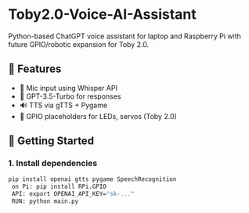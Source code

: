 # Toby2.0-Voice-AI-Assistant

Python-based ChatGPT voice assistant for laptop and Raspberry Pi with future GPIO/robotic expansion for Toby 2.0.

## 🔧 Features
- 🎤 Mic input using Whisper API
- 🧠 GPT-3.5-Turbo for responses
- 🔊 TTS via gTTS + Pygame
- 🐾 GPIO placeholders for LEDs, servos (Toby 2.0)

## 🚀 Getting Started

### 1. Install dependencies
```bash
pip install openai gtts pygame SpeechRecognition
 on Pi: pip install RPi.GPIO
 API: export OPENAI_API_KEY="sk-..."
 RUN: python main.py

